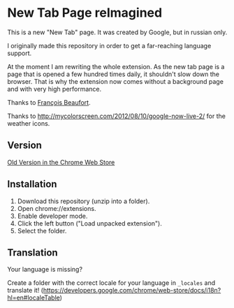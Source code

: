 New Tab Page reImagined
=========

This is a new "New Tab" page. It was created by Google, but in russian only.

I originally made this repository in order to get a far-reaching language support.

At the moment I am rewriting the whole extension. As the new tab page is a page that is opened a few hundred times daily, it shouldn't slow down the browser.
That is why the extension now comes without a background page and with very high performance.

Thanks to [François Beaufort](https://plus.google.com/u/0/100132233764003563318/posts/Weq1zNnoTmF).

Thanks to http://mycolorscreen.com/2012/08/10/google-now-live-2/ for the weather icons.

Version
-

[Old Version in the Chrome Web Store](https://chrome.google.com/webstore/detail/new-tab-page-reimagined/neonhjemlhmbajdlgmdfihfplekppkkm)

Installation
--------------

1. Download this repository (unzip into a folder).
2. Open chrome://extensions.
3. Enable developer mode.
4. Click the left button ("Load unpacked extension").
5. Select the folder.

Translation
--------------

Your language is missing?

Create a folder with the correct locale for your language in ```_locales``` and translate it! (https://developers.google.com/chrome/web-store/docs/i18n?hl=en#localeTable)
